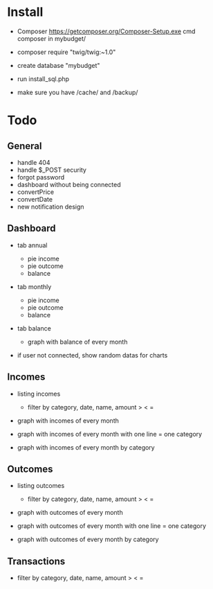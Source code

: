 # Install
- Composer
https://getcomposer.org/Composer-Setup.exe
cmd composer in mybudget/

- composer require "twig/twig:~1.0"

- create database "mybudget"

- run install_sql.php

- make sure you have /cache/ and /backup/

# Todo
## General
- handle 404
- handle $_POST security
- forgot password
- dashboard without being connected
- convertPrice
- convertDate
- new notification design

## Dashboard
- tab annual
    - pie income
    - pie outcome
    - balance

- tab monthly
    - pie income
    - pie outcome
    - balance

- tab balance
    - graph with balance of every month

- if user not connected, show random datas for charts

## Incomes
- listing incomes
    - filter by category, date, name, amount > < =

- graph with incomes of every month

- graph with incomes of every month with one line = one category

- graph with incomes of every month by category

## Outcomes
- listing outcomes
    - filter by category, date, name, amount > < =

- graph with outcomes of every month

- graph with outcomes of every month with one line = one category

- graph with outcomes of every month by category

## Transactions
- filter by category, date, name, amount > < =
